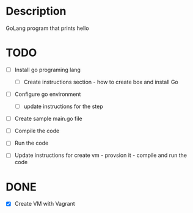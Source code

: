 # Description

GoLang program that prints hello

# TODO 
- [ ] Install go programing lang
  - [ ] Create instructions section - how to create box and install Go
- [ ] Configure go environment
  - [ ] update instructions for the step
- [ ] Create sample main.go file
- [ ] Compile the code
- [ ] Run the code
- [ ] Update instructions for create vm - provsion it - compile and run the code


# DONE

- [x] Create VM with Vagrant
